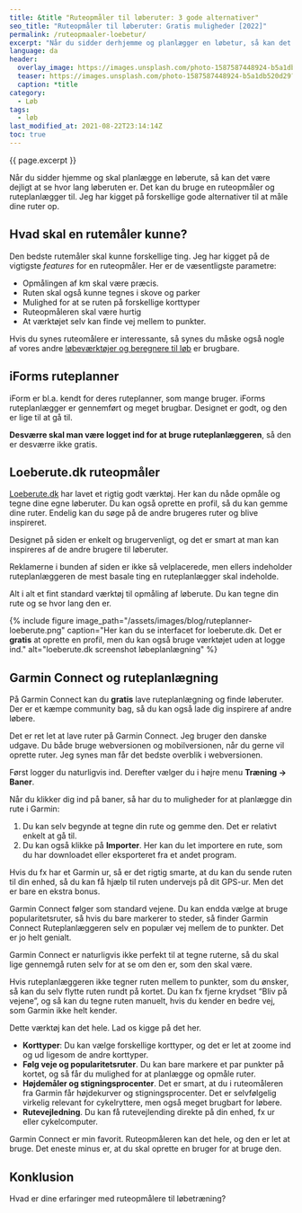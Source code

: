 ```yaml
---
title: &title "Ruteopmåler til løberuter: 3 gode alternativer"
seo_title: "Ruteopmåler til løberuter: Gratis muligheder [2022]"
permalink: /ruteopmaaler-loebetur/
excerpt: "Når du sidder derhjemme og planlægger en løbetur, så kan det være rart at have en mulighed for at måle ruten op på forhånd. Det kan du bruge en af de gratis online ruteplanlæggere til. Vi kigger her på nogle gode gratis alternativer til Iforms ruteplanner."
language: da
header:
  overlay_image: https://images.unsplash.com/photo-1587587448924-b5a1db520d29?ixid=MnwxMjA3fDB8MHxzZWFyY2h8MjJ8fHJ1bm5lcnxlbnwwfDB8MHx8&ixlib=rb-1.2.1&auto=format&fit=crop&w=1900&q=5
  teaser: https://images.unsplash.com/photo-1587587448924-b5a1db520d29?ixid=MnwxMjA3fDB8MHxzZWFyY2h8MjJ8fHJ1bm5lcnxlbnwwfDB8MHx8&ixlib=rb-1.2.1&auto=format&fit=crop&w=400&q=5
  caption: *title
category:
  - Løb
tags:
  - løb
last_modified_at: 2021-08-22T23:14:14Z
toc: true
---
```


{{ page.excerpt }}

Når du sidder hjemme og skal planlægge en løberute, så kan det være dejligt at se hvor lang løberuten er. Det kan du bruge en ruteopmåler og ruteplanlægger til. Jeg har kigget på forskellige gode alternativer til at måle dine ruter op.

## Hvad skal en rutemåler kunne?

Den bedste rutemåler skal kunne forskellige ting. Jeg har kigget på de vigtigste _features_ for en ruteopmåler. Her er de væsentligste parametre:

- Opmålingen af km skal være præcis.
- Ruten skal også kunne tegnes i skove og parker
- Mulighed for at se ruten på forskellige korttyper
- Ruteopmåleren skal være hurtig
- At værktøjet selv kan finde vej mellem to punkter.

Hvis du synes ruteomålere er interessante, så synes du måske også nogle af vores andre [løbeværktøjer og beregnere til løb](/loebesiden/) er brugbare.

## iForms ruteplanner

iForm er bl.a. kendt for deres ruteplanner, som mange bruger. iForms ruteplanlægger er gennemført og meget brugbar. Designet er godt, og den er lige til at gå til.

**Desværre skal man være logget ind for at bruge ruteplanlæggeren**, så den er desværre ikke gratis.

## Loeberute.dk ruteopmåler

[Loeberute.dk](https://loeberute.dk/) har lavet et rigtig godt værktøj. Her kan du nåde opmåle og tegne dine egne løberuter. Du kan også oprette en profil, så du kan gemme dine ruter. Endelig kan du søge på de andre brugeres ruter og blive inspireret.

Designet på siden er enkelt og brugervenligt, og det er smart at man kan inspireres af de andre brugere til løberuter.

Reklamerne i bunden af siden er ikke så velplacerede, men ellers indeholder ruteplanlæggeren de mest basale ting en ruteplanlægger skal indeholde.

Alt i alt et fint standard værktøj til opmåling af løberute. Du kan tegne din rute og se hvor lang den er.

{% include figure image_path="/assets/images/blog/ruteplanner-loeberute.png" caption="Her kan du se interfacet for loeberute.dk. Det er **gratis** at oprette en profil, men du kan også bruge værktøjet uden at logge ind." alt="loeberute.dk screenshot løbeplanlægning" %}

## Garmin Connect og ruteplanlægning

På Garmin Connect kan du **gratis** lave ruteplanlægning og finde løberuter. Der er et kæmpe community bag, så du kan også lade dig inspirere af andre løbere.

Det er ret let at lave ruter på Garmin Connect. Jeg bruger den danske udgave. Du både bruge webversionen og mobilversionen, når du gerne vil oprette ruter. Jeg synes man får det bedste overblik i webversionen.

Først logger du naturligvis ind. Derefter vælger du i højre menu **Træning → Baner**.

Når du klikker dig ind på baner, så har du to muligheder for at planlægge din rute i Garmin:

1. Du kan selv begynde at tegne din rute og gemme den. Det er relativt enkelt at gå til.
2. Du kan også klikke på **Importer**. Her kan du let importere en rute, som du har downloadet eller eksporteret fra et andet program.

Hvis du fx har et Garmin ur, så er det rigtig smarte, at du kan du sende ruten til din enhed, så du kan få hjælp til ruten undervejs på dit GPS-ur. Men det er bare en ekstra bonus.

Garmin Connect følger som standard vejene. Du kan endda vælge at bruge popularitetsruter, så hvis du bare markerer to steder, så finder Garmin Connect Ruteplanlæggeren selv en populær vej mellem de to punkter. Det er jo helt genialt.

Garmin Connect er naturligvis ikke perfekt til at tegne ruterne, så du skal lige gennemgå ruten selv for at se om den er, som den skal være.

Hvis ruteplanlæggeren ikke tegner ruten mellem to punkter, som du ønsker, så kan du selv flytte ruten rundt på kortet. Du kan fx fjerne krydset “Bliv på vejene”, og så kan du tegne ruten manuelt, hvis du kender en bedre vej, som Garmin ikke helt kender.

Dette værktøj kan det hele. Lad os kigge på det her.

- **Korttyper**: Du kan vælge forskellige korttyper, og det er let at zoome ind og ud ligesom de andre korttyper.
- **Følg veje og popularitetsruter**. Du kan bare markere et par punkter på kortet, og så får du mulighed for at planlægge og opmåle ruter.
- **Højdemåler og stigningsprocenter**. Det er smart, at du i ruteomåleren fra Garmin får højdekurver og stigningsprocenter. Det er selvfølgelig virkelig relevant for cykelryttere, men også meget brugbart for løbere.
- **Rutevejledning**. Du kan få rutevejlending direkte på din enhed, fx ur eller cykelcomputer.

Garmin Connect er min favorit. Ruteopmåleren kan det hele, og den er let at bruge. Det eneste minus er, at du skal oprette en bruger for at bruge den.

## Konklusion

Hvad er dine erfaringer med ruteopmålere til løbetræning?
